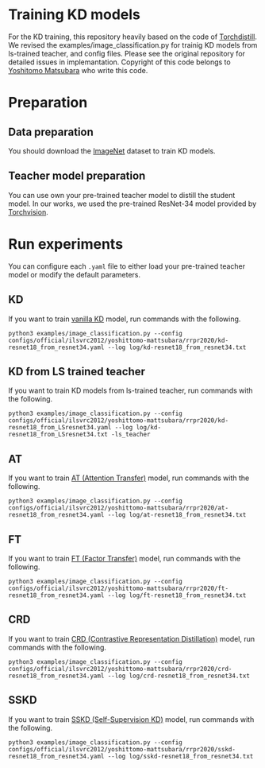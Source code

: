 # Training KD models

For the KD training, this repository heavily based on the code of [Torchdistill](https://github.com/yoshitomo-matsubara/torchdistill). 
We revised the examples/image_classification.py for trainig KD models from ls-trained teacher, and config files.
Please see the original repository for detailed issues in implemantation. 
Copyright of this code belongs to [Yoshitomo Matsubara](https://github.com/yoshitomo-matsubara/torchdistill) who write this code.


# Preparation

## Data preparation
You should download the [ImageNet](https://www.image-net.org/download.php) dataset to train KD models.

## Teacher model preparation
You can use own your pre-trained teacher model to distill the student model.
In our works, we used the pre-trained ResNet-34
model provided by [Torchvision](https://pytorch.org/vision/0.8/models.html).

# Run experiments

You can configure each `.yaml` file to either load your pre-trained teacher model or modify the default parameters.

## KD
If you want to train [vanilla KD](https://arxiv.org/pdf/1503.02531.pdf) model, run commands with the following.

```
python3 examples/image_classification.py --config configs/official/ilsvrc2012/yoshittomo-mattsubara/rrpr2020/kd-resnet18_from_resnet34.yaml --log log/kd-resnet18_from_resnet34.txt
```

## KD from LS trained teacher
If you want to train KD models from ls-trained teacher, run commands with the following.
```
python3 examples/image_classification.py --config configs/official/ilsvrc2012/yoshittomo-mattsubara/rrpr2020/kd-resnet18_from_LSresnet34.yaml --log log/kd-resnet18_from_LSresnet34.txt -ls_teacher
```

## AT
If you want to train [AT (Attention Transfer)](https://arxiv.org/pdf/1612.03928.pdf) model, run commands with the following.

```
python3 examples/image_classification.py --config configs/official/ilsvrc2012/yoshittomo-mattsubara/rrpr2020/at-resnet18_from_resnet34.yaml --log log/at-resnet18_from_resnet34.txt
```

## FT
If you want to train [FT (Factor Transfer)](https://arxiv.org/pdf/1802.04977.pdf) model, run commands with the following.

```
python3 examples/image_classification.py --config configs/official/ilsvrc2012/yoshittomo-mattsubara/rrpr2020/ft-resnet18_from_resnet34.yaml --log log/ft-resnet18_from_resnet34.txt
```

## CRD
If you want to train [CRD (Contrastive Representation Distillation)](https://arxiv.org/pdf/1910.10699.pdf) model, run commands with the following.

```
python3 examples/image_classification.py --config configs/official/ilsvrc2012/yoshittomo-mattsubara/rrpr2020/crd-resnet18_from_resnet34.yaml --log log/crd-resnet18_from_resnet34.txt
```

## SSKD
If you want to train [SSKD (Self-Supervision KD)](https://arxiv.org/pdf/2006.07114.pdf) model, run commands with the following.

```
python3 examples/image_classification.py --config configs/official/ilsvrc2012/yoshittomo-mattsubara/rrpr2020/sskd-resnet18_from_resnet34.yaml --log log/sskd-resnet18_from_resnet34.txt
```
